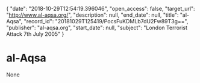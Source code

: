 {
  "date": "2018-10-29T12:54:19.396046", 
  "open_access": false, 
  "target_url": "http://www.al-aqsa.org/", 
  "description": null, 
  "end_date": null, 
  "title": "al-Aqsa", 
  "record_id": "20181029T125419/PocsFuKDMLb7dU2Fw89T3g==", 
  "publisher": "al-aqsa.org", 
  "start_date": null, 
  "subject": "London Terrorist Attack 7th July 2005"
}

# al-Aqsa

None